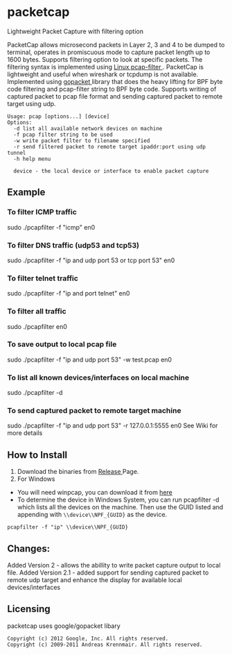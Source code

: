 # packetcap
Lightweight Packet Capture with filtering option 

PacketCap allows microsecond packets in Layer 2, 3 and 4 to be dumped to terminal, operates in promiscuous mode to capture packet length up to 1600 bytes. Supports filtering option to look at specific packets. The filtering syntax is implemented using <a href="https://linux.die.net/man/7/pcap-filter"> Linux pcap-filter </a>. PacketCap is lightweight and useful when wireshark or tcpdump is not available. Implemented using <a href="https://github.com/google/gopacket"> gopacket </a> library that does the heavy lifting for BPF byte code filtering and pcap-filter string to BPF byte code. Supports writing of captured packet to pcap file format and sending captured packet to remote target using udp.

```
Usage: pcap [options...] [device]
Options: 
  -d list all available network devices on machine
  -f pcap filter string to be used
  -w write packet filter to filename specified
  -r send filtered packet to remote target ipaddr:port using udp tunnel
  -h help menu
  
  device - the local device or interface to enable packet capture
  ```

## Example

### To filter ICMP traffic
sudo ./pcapfilter -f "icmp" en0

### To filter DNS traffic (udp53 and tcp53)
sudo ./pcapfilter -f "ip and udp port 53 or tcp port 53" en0

### To filter telnet traffic
sudo ./pcapfilter -f "ip and port telnet" en0

### To filter all traffic
sudo ./pcapfilter en0

### To save output to local pcap file
sudo ./pcapfilter -f "ip and udp port 53" -w test.pcap en0

### To list all known devices/interfaces on local machine
sudo ./pcapfilter -d

### To send captured packet to remote target machine
sudo ./pcapfilter -f "ip and udp port 53" -r 127.0.0.1:5555 en0
See Wiki for more details

## How to Install
1. Download the binaries from <a href="https://github.com/maxng07/packetcap/releases"> Release </a> Page.
2. For Windows
* You will need winpcap, you can download it from <a href="https://www.winpcap.org"> here </a>
* To determine the device in Windows System, you can run pcapfilter -d which lists all the devices on the machine. Then use the GUID listed and appending with `\\device\\NPF_{GUID}` as the device.

`pcapfilter -f "ip" \\device\\NPF_{GUID}`

## Changes:
Added Version 2 - allows the abillity to write packet capture output to local file. 
Added Version 2.1 - added support for sending captured packet to remote udp target and enhance the display for available local devices/interfaces

## Licensing
packetcap uses google/gopacket libary

```
Copyright (c) 2012 Google, Inc. All rights reserved.
Copyright (c) 2009-2011 Andreas Krennmair. All rights reserved.
```
